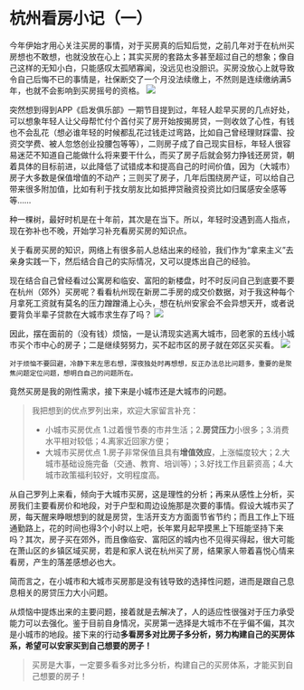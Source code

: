 # 杭州看房小记（一）
今年伊始才用心关注买房的事情，对于买房真的后知后觉，之前几年对于在杭州买房想也不敢想，也就没放在心上；其实买房的套路太多甚至超过自己的想象；像自己这样的无知小白，只能感叹太孤陋寡闻，没远见也没胆识。买房没放心上就导致令自己后悔不已的事情是，社保断交了一个月没法续缴上，不然则是连续缴纳满5年，也就不会影响到买房摇号的资格。
![](https://upload-images.jianshu.io/upload_images/3061147-cd2f405588ef685c.png?imageMogr2/auto-orient/strip%7CimageView2/2/w/1240)

突然想到得到APP《启发俱乐部》一期节目提到过，年轻人趁早买房的几点好处，可以想象年轻人让父母帮忙付个首付买了房开始按揭房贷，一则收敛了心性，有钱也不会乱花（想必谁年轻的时候都乱花过钱走过弯路，比如自己曾经理财踩雷、投资交学费、被人忽悠创业投腰包等等），二则房子成了自己现实目标，年轻人很容易迷茫不知道自己能做什么将来要干什么，而买了房子后就会努力挣钱还房贷，朝着具体的目标前进，以此降低了试错成本和提高自己的时间价值，因为（大城市）房子大多数是保值增值的不动产；三则买了房子，几年后围绕房产证，可以给自己带来很多附加值，比如有利于找女朋友比如抵押贷融资投资比如归属感安全感等等……

种一棵树，最好时机是在十年前，其次是在当下。所以，年轻时没遇到高人指点，现在弥补也不晚，开始学习补充看房买房的知识点。

关于看房买房的知识，网络上有很多前人总结出来的经验，我们作为“拿来主义”去亲身实践一下，然后结合自己的实际情况，又可以提炼出自己的经验。

现在结合自己曾经看过公寓房和临安、富阳的新楼盘，时不时反问自己到底要不要在杭州（郊外）买房呢？看看杭州现在新房二手房的成交价数据，对于我这种每个月拿死工资就有莫名的压力蹭蹭涌上心头，想在杭州安家会不会异想天开，或者说要背负半辈子贷款在大城市求生存了吗？
![](https://upload-images.jianshu.io/upload_images/3061147-7886cac66d5d600c.png?imageMogr2/auto-orient/strip%7CimageView2/2/w/1240)

因此，摆在面前的（没有钱）烦恼，一是认清现实逃离大城市，回老家的五线小城市买个市中心的房子；二是继续努努力，买不起市区的房子就在郊区买买看。
![](https://upload-images.jianshu.io/upload_images/3061147-567c5952994dc83d.png?imageMogr2/auto-orient/strip%7CimageView2/2/w/1240)

`对于烦恼不要回避，冷静下来左思右想，深夜独处时再想想，反正办法总比问题多，重要的是聚焦问题定位问题，想明白自己的问题所在。`

竟然买房是我的刚性需求，接下来是小城市还是大城市的问题。

>我把想到的优点罗列出来，欢迎大家留言补充：
>- 小城市买房优点
1.过着慢节奏的市井生活；2.**房贷压力**小很多；3.消费水平相对较低；4.离家近回家方便；
>- 大城市买房优点
1.房子非常保值且具有**增值效应**，上涨幅度较大；2.大城市基础设施完备（交通、教育、培训等）；3.好找工作且薪资高；4.大城市政策福利较好，文明程度高。

从自己罗列上来看，倾向于大城市买房，这是理性的分析；再来从感性上分析，买房我们主要看房价和地段，对于户型和周边设施那是次要的事情。假设大城市买了房，每天醒来睁眼想到的就是房贷，生活开支方方面面节省节约；而且工作上下班通勤路上，花的时间也得3个小时以上吧，长年累月起早摸黑上下班能坚持下来吗？其次，房子买在郊外，而且像临安、富阳区的城内也不见得买得起，很大可能在萧山区的乡镇区域买房，若是和家人说在杭州买了房，结果家人带着喜悦心情来看房，产生的落差感想必也大。

简而言之，在小城市和大城市买房那是没有钱导致的选择性问题，进而是跟自己息息相关的房贷压力大小问题。

从烦恼中提炼出来的主要问题，接着就是去解决了，人的适应性很强对于压力承受能力可以去强化。鉴于目前自身情况，买房第一选择是大城市不在乎偏不偏，其次是小城市的地段。接下来的行动**多看房多对比房子多分析，努力构建自己的买房体系，希望可以安家买到自己想要的房子！**

>买房是大事，一定要多看多对比多分析，构建自己的买房体系，才能买到自己想要的房子！
